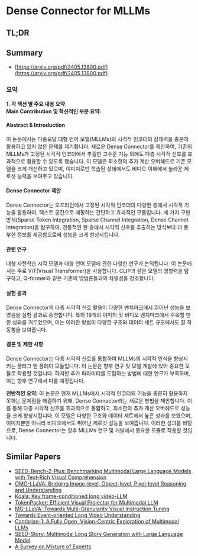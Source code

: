 # Dense Connector for MLLMs
## TL;DR
## Summary
- [https://arxiv.org/pdf/2405.13800.pdf](https://arxiv.org/pdf/2405.13800.pdf)

### 요약

**1. 각 섹션 별 주요 내용 요약**   
**Main Contribution 및 혁신적인 부분 요약:**  

#### Abstract & Introduction
이 논문에서는 다중모달 대형 언어 모델(MLLMs)의 시각적 인코더의 잠재력을 충분히 활용하고 있지 않은 문제를 제기합니다. 새로운 Dense Connector를 제안하여, 기존의 MLLMs가 고정된 시각적 인코더에서 추출한 고수준 기능 외에도 다층 시각적 신호를 효과적으로 활용할 수 있도록 했습니다. 이 모델은 최소한의 추가 계산 오버헤드로 기존 모델을 크게 개선하고 있으며, 이미지로만 학습된 상태에서도 비디오 이해에서 놀라운 제로샷 능력을 보여주고 있습니다.

#### Dense Connector 제안
Dense Connector는 오프라인에서 고정된 시각적 인코더의 다양한 층에서 시각적 기능을 활용하여, 텍스트 공간으로 매핑하는 간단하고 효과적인 모듈입니다. 세 가지 구현 방식(Sparse Token Integration, Sparse Channel Integration, Dense Channel Integration)을 탐구하여, 전통적인 한 층에서 시각적 신호를 추출하는 방식보다 더 풍부한 정보를 제공함으로써 성능을 크게 향상시킵니다.

#### 관련 연구
대형 사전학습 시각 모델과 대형 언어 모델에 관한 다양한 연구가 논의됩니다. 이 논문에서는 주로 ViT(Visual Transformer)을 사용합니다. CLIP과 같은 모델의 영향력을 탐구하고, Q-former와 같은 기존의 방법론들과의 차별성을 강조합니다.

#### 실험 결과
Dense Connector의 다층 시각적 신호 활용이 다양한 벤치마크에서 뛰어난 성능을 보였음을 실험 결과로 증명합니다. 특히 19개의 이미지 및 비디오 벤치마크에서 주목할 만한 성과를 거두었으며, 이는 이러한 방법이 다양한 구조와 데이터 세트 규모에서도 잘 작동함을 보여줍니다.

#### 결론 및 제한 사항
Dense Connector는 다층 시각적 신호를 통합하여 MLLMs의 시각적 인식을 향상시키는 플러그 앤 플레이 모듈입니다. 이 논문은 향후 연구 및 모델 개발에 있어 중요한 모듈로 작용할 것입니다. 하지만 추가 파라미터를 도입하는 방법에 대한 연구가 부족하며, 이는 향후 연구에서 다룰 예정입니다.

**전반적인 요약:**
이 논문은 현재 MLLMs에서 시각적 인코더의 기능을 충분히 활용하지 못하는 문제점을 해결하기 위해, Dense Connector라는 새로운 방법을 제안합니다. 이를 통해 다층 시각적 신호를 효과적으로 통합하고, 최소한의 추가 계산 오버헤드로 성능을 크게 향상시킵니다. 이 모델은 다양한 구조와 데이터 세트에서 높은 성과를 보였으며, 이미지뿐만 아니라 비디오에서도 뛰어난 제로샷 성능을 보여줍니다. 이러한 성과를 바탕으로, Dense Connector는 향후 MLLMs 연구 및 개발에서 중요한 모듈로 작용할 것입니다.

## Similar Papers
- [SEED-Bench-2-Plus: Benchmarking Multimodal Large Language Models with Text-Rich Visual Comprehension](2404.16790.md)
- [OMG-LLaVA: Bridging Image-level, Object-level, Pixel-level Reasoning and Understanding](2406.19389.md)
- [Koala: Key frame-conditioned long video-LLM](2404.04346.md)
- [TokenPacker: Efficient Visual Projector for Multimodal LLM](2407.02392.md)
- [MG-LLaVA: Towards Multi-Granularity Visual Instruction Tuning](2406.17770.md)
- [Towards Event-oriented Long Video Understanding](2406.14129.md)
- [Cambrian-1: A Fully Open, Vision-Centric Exploration of Multimodal LLMs](2406.16860.md)
- [SEED-Story: Multimodal Long Story Generation with Large Language Model](2407.08683.md)
- [A Survey on Mixture of Experts](2407.06204.md)
